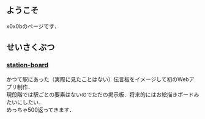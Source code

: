 ## ようこそ
x0x0bのページです．

## せいさくぶつ
### [station-board](https://station-board.herokuapp.com/)
かつて駅にあった（実際に見たことはない）伝言板をイメージして初のWebアプリ制作．  
現段階では駅ごとの要素はないのでただの掲示板．将来的にはお絵描きボードみたいにしたい．  
めっちゃ500返ってきます．
